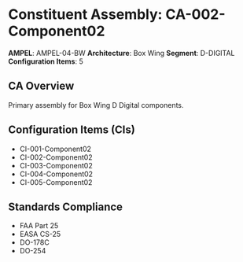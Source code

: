 # Constituent Assembly: CA-002-Component02

**AMPEL**: AMPEL-04-BW
**Architecture**: Box Wing
**Segment**: D-DIGITAL
**Configuration Items**: 5

## CA Overview
Primary assembly for Box Wing D Digital components.

## Configuration Items (CIs)
- CI-001-Component02
- CI-002-Component02
- CI-003-Component02
- CI-004-Component02
- CI-005-Component02

## Standards Compliance
- FAA Part 25
- EASA CS-25
- DO-178C
- DO-254
